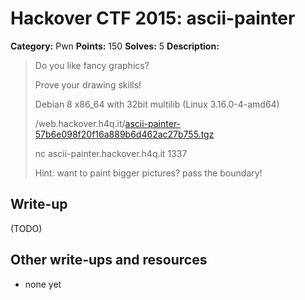 # Hackover CTF 2015: ascii-painter

**Category:** Pwn
**Points:** 150
**Solves:** 5
**Description:**

> Do you like fancy graphics?
> 
> Prove your drawing skills!
> 
> Debian 8 x86_64 with 32bit multilib (Linux 3.16.0-4-amd64) 
> 
> /web.hackover.h4q.it/[ascii-painter-57b6e098f20f16a889b6d462ac27b755.tgz](./ascii-painter-57b6e098f20f16a889b6d462ac27b755.tgz)
> 
> nc ascii-painter.hackover.h4q.it 1337 
> 
> Hint: want to paint bigger pictures? pass the boundary!


## Write-up

(TODO)

## Other write-ups and resources

* none yet

